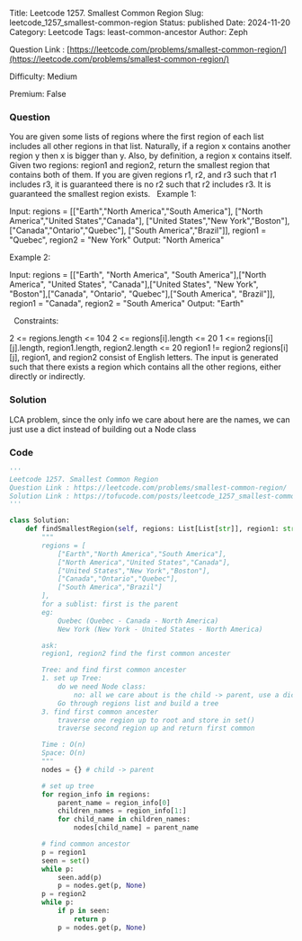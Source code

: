 Title: Leetcode 1257. Smallest Common Region
Slug: leetcode_1257_smallest-common-region
Status: published
Date: 2024-11-20
Category: Leetcode
Tags: least-common-ancestor
Author: Zeph

Question Link : [https://leetcode.com/problems/smallest-common-region/](https://leetcode.com/problems/smallest-common-region/)

Difficulty: Medium

Premium: False

### Question
You are given some lists of regions where the first region of each list includes all other regions in that list.
Naturally, if a region x contains another region y then x is bigger than y. Also, by definition, a region x contains itself.
Given two regions: region1 and region2, return the smallest region that contains both of them.
If you are given regions r1, r2, and r3 such that r1 includes r3, it is guaranteed there is no r2 such that r2 includes r3.
It is guaranteed the smallest region exists.
 
Example 1:

Input:
regions = [["Earth","North America","South America"],
["North America","United States","Canada"],
["United States","New York","Boston"],
["Canada","Ontario","Quebec"],
["South America","Brazil"]],
region1 = "Quebec",
region2 = "New York"
Output: "North America"

Example 2:

Input: regions = [["Earth", "North America", "South America"],["North America", "United States", "Canada"],["United States", "New York", "Boston"],["Canada", "Ontario", "Quebec"],["South America", "Brazil"]], region1 = "Canada", region2 = "South America"
Output: "Earth"

 
Constraints:

2 <= regions.length <= 104
2 <= regions[i].length <= 20
1 <= regions[i][j].length, region1.length, region2.length <= 20
region1 != region2
regions[i][j], region1, and region2 consist of English letters.
The input is generated such that there exists a region which contains all the other regions, either directly or indirectly.

### Solution

LCA problem, since the only info we care about here are the names, we can just use a dict instead of building out a Node class

### Code
```python
'''
Leetcode 1257. Smallest Common Region
Question Link : https://leetcode.com/problems/smallest-common-region/
Solution Link : https://tofucode.com/posts/leetcode_1257_smallest-common-region.html
'''

class Solution:
    def findSmallestRegion(self, regions: List[List[str]], region1: str, region2: str) -> str:
        """
        regions = [
            ["Earth","North America","South America"],
            ["North America","United States","Canada"],
            ["United States","New York","Boston"],
            ["Canada","Ontario","Quebec"],
            ["South America","Brazil"]
        ],
        for a sublist: first is the parent
        eg:
            Quebec (Quebec - Canada - North America)
            New York (New York - United States - North America)

        ask:
        region1, region2 find the first common ancester

        Tree: and find first common ancester
        1. set up Tree:
            do we need Node class:
                no: all we care about is the child -> parent, use a dict
            Go through regions list and build a tree
        3. find first common ancester
            traverse one region up to root and store in set()
            traverse second region up and return first common

        Time : O(n)
        Space: O(n)
        """
        nodes = {} # child -> parent

        # set up tree
        for region_info in regions:
            parent_name = region_info[0]
            children_names = region_info[1:]
            for child_name in children_names:
                nodes[child_name] = parent_name

        # find common ancestor
        p = region1
        seen = set()
        while p:
            seen.add(p)
            p = nodes.get(p, None)
        p = region2
        while p:
            if p in seen:
                return p
            p = nodes.get(p, None)

```

